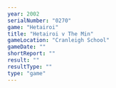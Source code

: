```yaml
---
year: 2002
serialNumber: "0270" 
game: "Hetairoi"
title: "Hetairoi v The Min"
gameLocation: "Cranleigh School"
gameDate: ""
shortReport: ""
result: ""
resultType: ""
type: "game"
---
```

